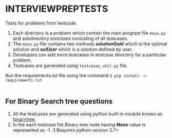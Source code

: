 # INTERVIEWPREPTESTS

Tests for problems from leetcode.

1. Each directory is a problem which contain the main program file `main.py` and subdirectory *testcases* consisting of all testcases.
2. The `main.py` file contains two methods ***solutionGold*** which is the optimal solution and ***solUser*** which is a solution defined by user.
3. Developers can add more testcases in *testcase* directory for a particular problem.
4. Testcases are generated using `testcases_util.py` file.

Run the requirements.txt file using the command `$ pip install -r requirements.txt`
 <br>
 </br>

## For Binary Search tree questions
1. All the testcases are generated using python built-in module known as [binarytree](https://www.geeksforgeeks.org/binarytree-module-in-python/).
2. In the each testcase file Binary tree node having ***None*** value is represented as -1.
3.Requires python version 3.7+
